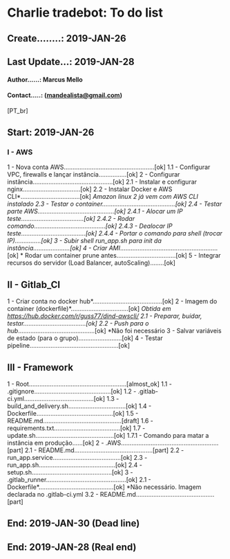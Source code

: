 # Charlie tradebot: To do list

## Create........: 2019-JAN-26
## Last Update...: 2019-JAN-28
#### Author......: Marcus Mello 
#### Contact.....: (mandealista@gmail.com)

[PT_br]

## Start: 2019-JAN-26

### I - AWS
1 - Nova conta AWS....................................................[ok]
    1.1 - Configurar VPC, firewalls e lançar instância................[ok]
2 - Configurar instância..............................................[ok]
    2.1 - Instalar e configurar nginx.................................[ok]
    2.2 - Instalar Docker e AWS CLI*..................................[ok]
        *Amazon linux 2 já vem com AWS CLI instalado
    2.3 - Testar o container..........................................[ok]
    2.4 - Testar parte AWS............................................[ok]
        2.4.1 - Alocar um IP teste....................................[ok]
        2.4.2 - Rodar comando.........................................[ok]
        2.4.3 - Dealocar IP teste.....................................[ok]
        2.4.4 - Portar o comando para shell (trocar IP)...............[ok]
3 - Subir shell run_app.sh para init da instância.....................[ok]
4 - Criar AMI*........................................................[ok]
    * Rodar um container prune antes..................................[ok]
5 - Integrar recursos do servidor (Load Balancer, autoScaling)........[ok]

## II - Gitlab_CI
1 - Criar conta no docker hub*........................................[ok]
2 - Imagem do container (dockerfile)*.................................[ok]
        *Obtida em https://hub.docker.com/r/guss77/dind-awscli/
    2.1 - Preparar, buidar, testar....................................[ok]
    2.2 - Push para o hub*............................................[ok]
        *Não foi necessário
3 - Salvar variáveis de estado (para o grupo).........................[ok]
4 - Testar pipeline...................................................[ok]

## III - Framework
1 - Root........................................................[almost_ok]
    1.1 - .gitignore............................................[ok]
    1.2 - .gitlab-ci.yml........................................[ok]
    1.3 - build_and_delivery.sh.................................[ok]
    1.4 - Dockerfile............................................[ok]
    1.5 - README.md.............................................[draft]
    1.6 - requirements.txt......................................[ok]
    1.7 - update.sh.............................................[ok]
        1.7.1 - Comando para matar a instância em produção......[ok]
2 - .AWS........................................................[part]
    2.1 - README.md.............................................[part]
    2.2 - run_app.service.......................................[ok]
    2.3 - run_app.sh............................................[ok]
    2.4 - setup.sh..............................................[ok]
3 - .gitlab_runner..............................................[ok]
    2.1 - Dockerfile*...........................................[ok]
        *Não necessário. Imagem declarada no .gitlab-ci.yml
    3.2 - README.md.............................................[part]

## End: 2019-JAN-30 (Dead line)
## End: 2019-JAN-28 (Real end)